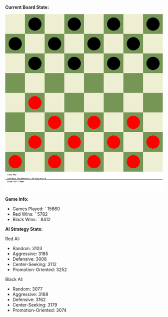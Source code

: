
**Current Board State:**  
<!-- START_GIF -->
![Checkers Game](./checkers_game.gif)
<!-- END_GIF -->

**Game Info:**  
- Games Played: `<!-- GAMES_PLAYED --> 15660
- Red Wins: `<!-- RED_WINS --> 5782
- Black Wins: `<!-- BLACK_WINS --> 8412

<!-- AI_STATS -->
**AI Strategy Stats:**

Red AI:
- Random: 3103
- Aggressive: 3185
- Defensive: 3008
- Center-Seeking: 3112
- Promotion-Oriented: 3252

Black AI:
- Random: 3077
- Aggressive: 3168
- Defensive: 3162
- Center-Seeking: 3179
- Promotion-Oriented: 3074
